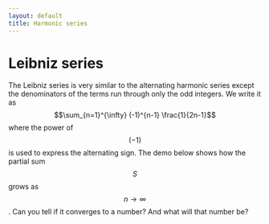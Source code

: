 ```yaml
---
layout: default
title: Harmonic series
---
```


# Leibniz series

The Leibniz series is very similar to the alternating harmonic series
except the denominators of the terms run through only the odd integers.
We write it as $$\sum_{n=1}^{\infty} (-1)^{n-1} \frac{1}{2n-1}$$
where the power of $$(-1)$$ is used to express the alternating sign.
The demo below shows how the partial sum $$S$$ grows as $$n \to \infty$$.
Can you tell if it converges to a number?
And what will that number be?

<div id="sketch-holder">
  <!-- Our sketch will go here! -->
</div>


<script language="javascript" type="text/javascript" src="/js/p5.min.js"></script>
<script language="javascript" type="text/javascript" src="/js/series-leibniz.js"></script>
